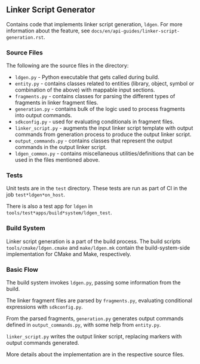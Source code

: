 ## Linker Script Generator

Contains code that implements linker script generation, `ldgen`. For more information about the feature,
see `docs/en/api-guides/linker-script-generation.rst`.

### Source Files

The following are the source files in the directory:

- `ldgen.py` - Python executable that gets called during build.
- `entity.py` - contains classes related to entities (library, object, symbol or combination of the above) with mappable input sections.
- `fragments.py` - contains classes for parsing the different types of fragments in linker fragment files.
- `generation.py` - contains bulk of the logic used to process fragments into output commands.
- `sdkconfig.py` - used for evaluating conditionals in fragment files.
- `linker_script.py` - augments the input linker script template with output commands from generation process to produce the output linker script.
- `output_commands.py` - contains classes that represent the output commands in the output linker script.
- `ldgen_common.py` - contains miscellaneous utilities/definitions that can be used in the files mentioned above.

### Tests

Unit tests are in the `test` directory. These tests are run as part of CI in the job `test*ldgen*on_host`.

There is also a test app for `ldgen` in `tools/test*apps/build*system/ldgen_test`.

### Build System

Linker script generation is a part of the build process. The build scripts `tools/cmake/ldgen.cmake`
and `make/ldgen.mk` contain the build-system-side implementation for CMake and Make, respectively.

### Basic Flow

The build system invokes `ldgen.py`, passing some information from the build.

The linker fragment files are parsed by `fragments.py`, evaluating conditional expressions
with `sdkconfig.py`. 

From the parsed fragments, `generation.py` generates output commands defined in `output_commands.py`,
with some help from `entity.py`.

`linker_script.py` writes the output linker script, replacing markers with output commands generated.

More details about the implementation are in the respective source files.